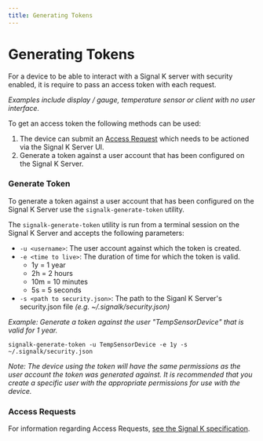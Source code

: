 ```yaml
---
title: Generating Tokens
---
```


# Generating Tokens

For a device to be able to interact with a Signal K server with security enabled, it is require to pass an access token with each request.

_Examples include display / gauge, temperature sensor or client with no user interface._

To get an access token the following methods can be used:
1. The device can submit an [Access Request](https://signalk.org/specification/1.5.0/doc/access_requests.html) which needs to be actioned via the Signal K Server UI.
2. Generate a token against a user account that has been configured on the Signal K Server.


### Generate Token

To generate a token against a user account that has been configured on the Signal K Server use the `signalk-generate-token` utility.

The `signalk-generate-token` utility is run from a terminal session on the Signal K Server and accepts the following parameters:
- `-u <username>`: The user account against which the token is created.
- `-e <time to live>`: The duration of time for which the token is valid.
    - 1y = 1 year
    - 2h = 2 hours
    - 10m = 10 minutes
    - 5s = 5 seconds
- `-s <path to security.json>`: The path to the Siganl K Server's security.json file _(e.g. ~/.signalk/security.json)_

_Example: Generate a token against the user "TempSensorDevice" that is valid for 1 year._
```shell
signalk-generate-token -u TempSensorDevice -e 1y -s ~/.signalk/security.json

```

_Note: The device using the token will have the same permissions as the user account the token was generated against. It is recommended that you create a specific user with the appropriate permissions for use with the device._

### Access Requests

For information regarding Access Requests, [ see the Signal K specification](https://signalk.org/specification/1.5.0/doc/access_requests.html).
